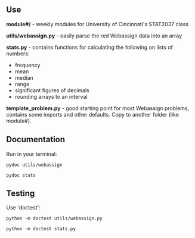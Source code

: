 ## Use

**module#/** - weekly modules for University of Cincinnati's STAT2037 class

**utils/webassign.py** - easily parse the red Webassign data into an array

**stats.py** - contains functions for calculating the following on lists of numbers:

- frequency
- mean
- median
- range
- significant figures of decimals
- rounding arrays to an interval

**template_problem.py** - good starting point for most Webassign problems, contains some imports
and other defaults. Copy to another folder (like module#).

## Documentation

Run in your terminal:

```pydoc utils/webassign```

```pydoc stats```

## Testing

Use 'doctest':

```python -m doctest utils/webassign.py```

```python -m doctest stats.py```

